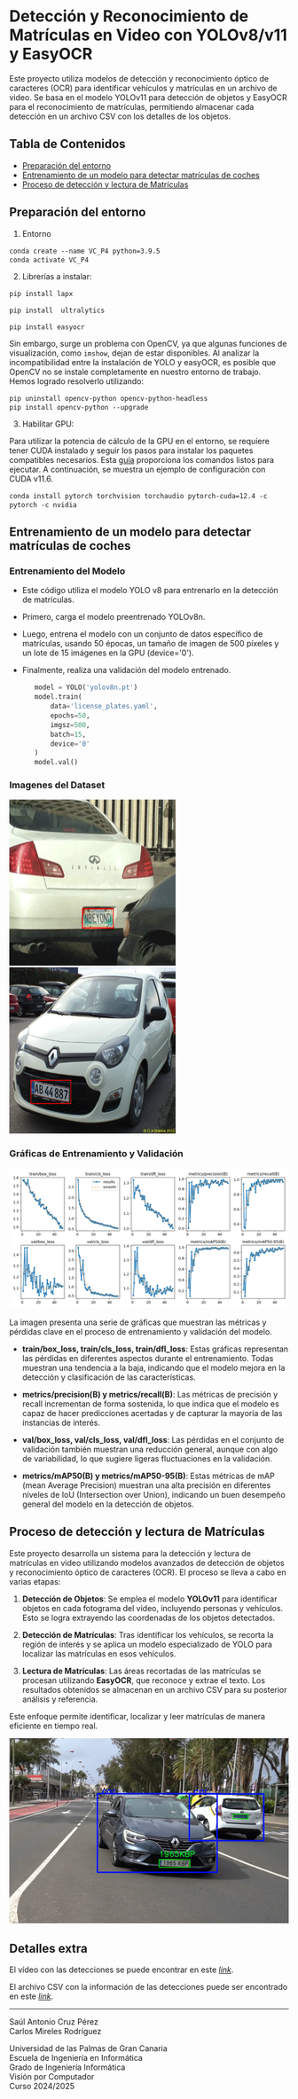 # Detección y Reconocimiento de Matrículas en Video con YOLOv8/v11 y EasyOCR

Este proyecto utiliza modelos de detección y reconocimiento óptico de caracteres (OCR) para identificar vehículos y matrículas en un archivo de video. Se basa en el modelo YOLOv11 para detección de objetos y EasyOCR para el reconocimiento de matrículas, permitiendo almacenar cada detección en un archivo CSV con los detalles de los objetos.

## Tabla de Contenidos

- [Preparación del entorno](#preparación-del-entorno)
- [Entrenamiento de un modelo para detectar matrículas de coches](#entrenamiento-de-un-modelo-para-detectar-matrículas-de-coches)
- [Proceso de detección y lectura de Matrículas](#proceso-de-detección-y-lectura-de-matrículas)

## Preparación del entorno

1. Entorno
```
conda create --name VC_P4 python=3.9.5
conda activate VC_P4
```
2. Librerías a instalar:
```
pip install lapx
```
```
pip install  ultralytics
```
```
pip install easyocr
```
Sin embargo, surge un problema con OpenCV, ya que algunas funciones de visualización, como `imshow`, dejan de estar disponibles. Al analizar la incompatibilidad entre la instalación de YOLO y easyOCR, es posible que OpenCV no se instale completamente en nuestro entorno de trabajo. Hemos logrado resolverlo utilizando:
```
pip uninstall opencv-python opencv-python-headless
pip install opencv-python --upgrade
```
3. Habilitar GPU:

Para utilizar la potencia de cálculo de la GPU en el entorno, se requiere tener CUDA instalado y seguir los pasos para instalar los paquetes compatibles necesarios. Esta [guía](https://pytorch.org/get-started/locally/) proporciona los comandos listos para ejecutar. A continuación, se muestra un ejemplo de configuración con CUDA v11.6.
```
conda install pytorch torchvision torchaudio pytorch-cuda=12.4 -c pytorch -c nvidia
```

## Entrenamiento de un modelo para detectar matrículas de coches

### Entrenamiento del Modelo
   - Este código utiliza el modelo YOLO v8 para entrenarlo en la detección de matrículas. 
   
   - Primero, carga el modelo preentrenado YOLOv8n. 
   - Luego, entrena el modelo con un conjunto de datos específico de matrículas, usando 50 épocas, un tamaño de imagen de 500 píxeles y un lote de 15 imágenes en la GPU (device='0'). 
   - Finalmente, realiza una validación del modelo entrenado.

     ```python
        model = YOLO('yolov8n.pt')  
        model.train(
            data='license_plates.yaml',
            epochs=50, 
            imgsz=500,
            batch=15,
            device='0' 
        )
        model.val()
     ```

### Imagenes del Dataset

<img src="images\Cars94_annotated.png" width="300" height="300" style="display:inline-block;" />
<img src="images\Cars389_annotated.png" width="300" height="300" style="display:inline-block;" />

### Gráficas de Entrenamiento y Validación

![Métricas Dataset](model\results.png)

La imagen presenta una serie de gráficas que muestran las métricas y pérdidas clave en el proceso de entrenamiento y validación del modelo.

- **train/box_loss, train/cls_loss, train/dfl_loss**: Estas gráficas representan las pérdidas en diferentes aspectos durante el entrenamiento. Todas muestran una tendencia a la baja, indicando que el modelo mejora en la detección y clasificación de las características.

- **metrics/precision(B) y metrics/recall(B)**: Las métricas de precisión y recall incrementan de forma sostenida, lo que indica que el modelo es capaz de hacer predicciones acertadas y de capturar la mayoría de las instancias de interés.

- **val/box_loss, val/cls_loss, val/dfl_loss**: Las pérdidas en el conjunto de validación también muestran una reducción general, aunque con algo de variabilidad, lo que sugiere ligeras fluctuaciones en la validación.

- **metrics/mAP50(B) y metrics/mAP50-95(B)**: Estas métricas de mAP (mean Average Precision) muestran una alta precisión en diferentes niveles de IoU (Intersection over Union), indicando un buen desempeño general del modelo en la detección de objetos.


## Proceso de detección y lectura de Matrículas

Este proyecto desarrolla un sistema para la detección y lectura de matrículas en video utilizando modelos avanzados de detección de objetos y reconocimiento óptico de caracteres (OCR). El proceso se lleva a cabo en varias etapas:

1. **Detección de Objetos**: Se emplea el modelo **YOLOv11** para identificar objetos en cada fotograma del video, incluyendo personas y vehículos. Esto se logra extrayendo las coordenadas de los objetos detectados.

2. **Detección de Matrículas**: Tras identificar los vehículos, se recorta la región de interés y se aplica un modelo especializado de YOLO para localizar las matrículas en esos vehículos.

3. **Lectura de Matrículas**: Las áreas recortadas de las matrículas se procesan utilizando **EasyOCR**, que reconoce y extrae el texto. Los resultados obtenidos se almacenan en un archivo CSV para su posterior análisis y referencia.

Este enfoque permite identificar, localizar y leer matrículas de manera eficiente en tiempo real.

![Imágen prueba](images\imagen_prueba_1.png)

## Detalles extra

El vídeo con las detecciones se puede encontrar en este *[link](video/video1final.mp4)*.

El archivo CSV con la información de las detecciones puede ser encontrado en este *[link](output.csv)*.

---
Saúl Antonio Cruz Pérez  
Carlos Mireles Rodríguez

Universidad de las Palmas de Gran Canaria  
Escuela de Ingeniería en Informática  
Grado de Ingeniería Informática  
Visión por Computador  
Curso 2024/2025
